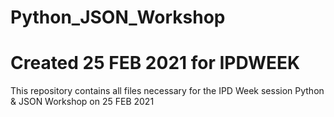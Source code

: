 # Python_JSON_Workshop
# Created 25 FEB 2021 for IPDWEEK
This repository contains all files necessary for the IPD Week session Python & JSON Workshop on 25 FEB 2021
